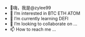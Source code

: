 - 👋嗨，我是@zylee99
- 👀 I’m interested in BTC ETH ATOM
- 🌱 I’m currently learning DEFI
- 💞️ I’m looking to collaborate on ...
- 📫 How to reach me ...

<!---
zylee999/zylee999 is a ✨ special ✨ repository because its `README.md` (this file) appears on your GitHub profile.
You can click the Preview link to take a look at your changes.
--->
